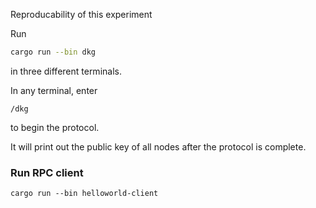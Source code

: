 Reproducability of this experiment

Run

```bash
cargo run --bin dkg
```

in three different terminals.

In any terminal, enter

```
/dkg
```

to begin the protocol.

It will print out the public key of all nodes after the protocol is complete.

### Run RPC client

```
cargo run --bin helloworld-client
```
